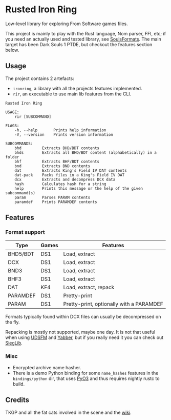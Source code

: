 Rusted Iron Ring
================

Low-level library for exploring From Software games files.

This project is mainly to play with the Rust language, Nom parser, FFI, etc; if
you need an actually used and tested library, see [SoulsFormats][soulsformats].
The main target has been Dark Souls 1 PTDE, but checkout the features section
below.

[soulsformats]: https://github.com/JKAnderson/SoulsFormats



Usage
-----

The project contains 2 artefacts:

- `ironring`, a library with all the projects features implemented.
- `rir`, an executable to use main lib features from the CLI.

```
Rusted Iron Ring

USAGE:
    rir [SUBCOMMAND]

FLAGS:
    -h, --help       Prints help information
    -V, --version    Prints version information

SUBCOMMANDS:
    bhd         Extracts BHD/BDT contents
    bhds        Extracts all BHD/BDT content (alphabetically) in a folder
    bhf         Extracts BHF/BDT contents
    bnd         Extracts BND contents
    dat         Extracts King's Field IV DAT contents
    dat-pack    Packs files in a King's Field IV DAT
    dcx         Extracts and decompress DCX data
    hash        Calculates hash for a string
    help        Prints this message or the help of the given subcommand(s)
    param       Parses PARAM contents
    paramdef    Prints PARAMDEF contents
```



Features
--------

### Format support

| Type     | Games | Features                                 |
|----------|-------|------------------------------------------|
| BHD5/BDT | DS1   | Load, extract                            |
| DCX      | DS1   | Load, extract                            |
| BND3     | DS1   | Load, extract                            |
| BHF3     | DS1   | Load, extract                            |
| DAT      | KF4   | Load, extract, repack                    |
| PARAMDEF | DS1   | Pretty-print                             |
| PARAM    | DS1   | Pretty-print, optionally with a PARAMDEF |

Formats typically found within DCX files can usually be decompressed on the fly.

Repacking is mostly not supported, maybe one day. It is not that useful when
using [UDSFM][udsfm] and [Yabber][yabber], but if you really need it you can
check out [SiegLib][sieglib].

[udsfm]: https://github.com/HotPocketRemix/UnpackDarkSoulsForModding
[yabber]: https://github.com/JKAnderson/Yabber
[sieglib]: https://github.com/Dece/DarkSoulsDev/tree/master/Programs/SiegLib

### Misc

- Encrypted archive name hasher.
- There is a demo Python binding for some `name_hashes` features in the
    `bindings/python` dir, that uses [PyO3][pyo3] and thus requires nightly
    rustc to build.

[pyo3]: https://pyo3.rs/



Credits
-------

TKGP and all the fat cats involved in the scene and the [wiki][smwiki].

[smwiki]: http://soulsmodding.wikidot.com/
